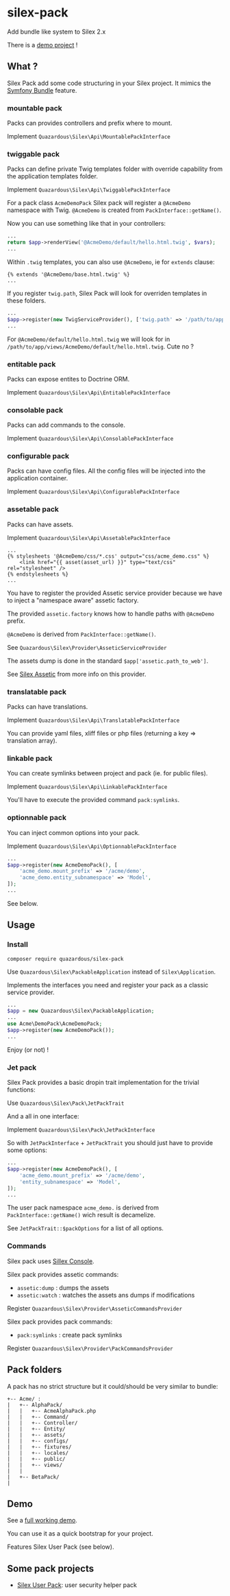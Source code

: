# silex-pack
Add bundle like system to Silex 2.x

There is a [demo project](#demo) !

## What ?

Silex Pack add some code structuring in your Silex project. It mimics the [Symfony Bundle](http://symfony.com/doc/current/cookbook/bundles/best_practices.html) feature.

### mountable pack

Packs can provides controllers and prefix where to mount.

Implement `Quazardous\Silex\Api\MountablePackInterface`


### twiggable pack

Packs can define private Twig templates folder with override capability from the application templates folder.

Implement `Quazardous\Silex\Api\TwiggablePackInterface`

For a pack class `AcmeDemoPack` Silex pack will register a `@AcmeDemo` namespace with Twig. `@AcmeDemo` is created from `PackInterface::getName()`.

Now you can use something like that in your controllers:

```php
...
return $app->renderView('@AcmeDemo/default/hello.html.twig', $vars);
...
```

Within `.twig` templates, you can also use `@AcmeDemo`, ie for `extends` clause:

```twig
{% extends '@AcmeDemo/base.html.twig' %}
...
```

If you register `twig.path`, Silex Pack will look for overriden templates in these folders.

```php
...
$app->register(new TwigServiceProvider(), ['twig.path' => '/path/to/app/views']);
...
```

For `@AcmeDemo/default/hello.html.twig` we will look for in `/path/to/app/views/AcmeDemo/default/hello.html.twig`. Cute no ?


### entitable pack

Packs can expose entites to Doctrine ORM.

Implement `Quazardous\Silex\Api\EntitablePackInterface`


### consolable pack

Packs can add commands to the console.

Implement `Quazardous\Silex\Api\ConsolablePackInterface`


### configurable pack

Packs can have config files. All the config files will be injected into the application container.

Implement `Quazardous\Silex\Api\ConfigurablePackInterface`


### assetable pack

Packs can have assets.

Implement `Quazardous\Silex\Api\AssetablePackInterface`

```twig
...
{% stylesheets '@AcmeDemo/css/*.css' output="css/acme_demo.css" %}
    <link href="{{ asset(asset_url) }}" type="text/css" rel="stylesheet" />
{% endstylesheets %}
...

```

You have to register the provided Assetic service provider because we have to inject a "namespace aware" assetic factory.

The provided `assetic.factory` knows how to handle paths with `@AcmeDemo` prefix.

`@AcmeDemo` is derived from `PackInterface::getName()`.

See `Quazardous\Silex\Provider\AsseticServiceProvider`

The assets dump is done in the standard `$app['assetic.path_to_web']`.

See [Silex Assetic](https://github.com/mheap/Silex-Assetic) from more info on this provider.

### translatable pack

Packs can have translations.

Implement `Quazardous\Silex\Api\TranslatablePackInterface`

You can provide yaml files, xliff files or php files (returning a key => translation array).


### linkable pack

You can create symlinks between project and pack (ie. for public files).

Implement `Quazardous\Silex\Api\LinkablePackInterface`

You'll have to execute the provided command `pack:symlinks`.


### optionnable pack

You can inject common options into your pack.

Implement `Quazardous\Silex\Api\OptionnablePackInterface`

```php
...
$app->register(new AcmeDemoPack(), [
    'acme_demo.mount_prefix' => '/acme/demo',
    'acme_demo.entity_subnamespace' => 'Model',
]);
...
```

See below.


## Usage

### Install

    composer require quazardous/silex-pack

Use `Quazardous\Silex\PackableApplication` instead of `Silex\Application`.

Implements the interfaces you need and register your pack as a classic service provider.

```php
...
$app = new Quazardous\Silex\PackableApplication;
...
use Acme\DemoPack\AcmeDemoPack;
$app->register(new AcmeDemoPack());
...
```

Enjoy (or not) !

### Jet pack

Silex Pack provides a basic dropin trait implementation for the trivial functions:

Use `Quazardous\Silex\Pack\JetPackTrait`

And a all in one interface:

Implement `Quazardous\Silex\Pack\JetPackInterface`

So with `JetPackInterface` + `JetPackTrait` you should just have to provide some options: 


```php
...
$app->register(new AcmeDemoPack(), [
    'acme_demo.mount_prefix' => '/acme/demo',
    'entity_subnamespace' => 'Model',
]);
...
```

The user pack namespace `acme_demo.` is derived from `PackInterface::getName()` wich result is decamelize.

See `JetPackTrait::$packOptions` for a list of all options.


### Commands

Silex pack uses [Sillex Console](https://github.com/quazardous/silex-console).

Silex pack provides assetic commands:

- `assetic:dump` : dumps the assets
- `assetic:watch` : watches the assets ans dumps if modifications

Register `Quazardous\Silex\Provider\AsseticCommandsProvider`

Silex pack provides pack commands:

- `pack:symlinks` : create pack symlinks

Register `Quazardous\Silex\Provider\PackCommandsProvider`

## Pack folders

A pack has no strict structure but it could/should be very similar to bundle:

```
+-- Acme/ :
|   +-- AlphaPack/
|   |   +-- AcmeAlphaPack.php
|   |   +-- Command/
|   |   +-- Controller/
|   |   +-- Entity/
|   |   +-- assets/
|   |   +-- configs/
|   |   +-- fixtures/
|   |   +-- locales/
|   |   +-- public/
|   |   +-- views/
|   |
|   +-- BetaPack/
|
```

## Demo

See a [full working demo](https://github.com/quazardous/silex-pack-demo).

You can use it as a quick bootstrap for your project. 

Features Silex User Pack (see below).

## Some pack projects
- [Silex User Pack](http://github.com/quazardous/silex-user-pack): user security helper pack

